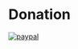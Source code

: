 # Donation
[![paypal](https://www.paypalobjects.com/en_US/i/btn/btn_donateCC_LG.gif)](https://www.paypal.com/paypalme/misterkrittin)
